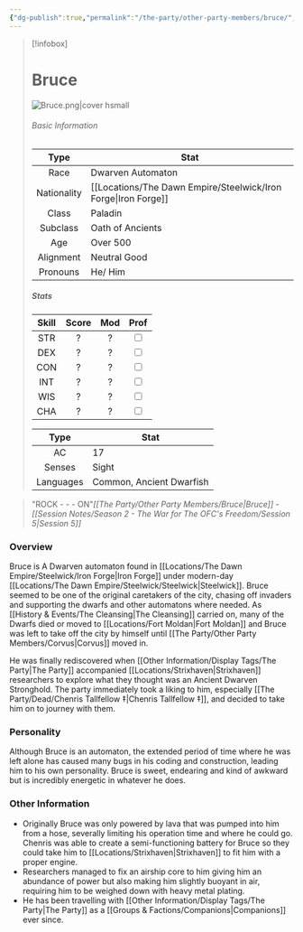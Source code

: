 ```yaml
---
{"dg-publish":true,"permalink":"/the-party/other-party-members/bruce/","updated":"2025-04-26T18:38:52.629+01:00"}
---
```



> [!infobox]
> 
> # Bruce
> ![Bruce.png|cover hsmall](/img/user/Admin/Attachments/Bruce.png)
> ###### Basic Information
> 
>  Type | Stat |
> :----: | --- |
>  Race | Dwarven Automaton |
>  Nationality | [[Locations/The Dawn Empire/Steelwick/Iron Forge\|Iron Forge]] |
>  Class | Paladin |
>  Subclass | Oath of Ancients |
>  Age | Over 500 |
>  Alignment | Neutral Good |
>  Pronouns | He/ Him |
>  ##### Stats
> Skill | Score | Mod | Prof |
> :---: | :---: | :---: | :---: |
>  STR | ? | ? | <input type="checkbox" unchecked> |
>  DEX | ? | ? |  <input type="checkbox" unchecked> |
>  CON | ? | ? | <input type="checkbox" unchecked> |
>  INT | ? | ? | <input type="checkbox" unchecked>|
>  WIS | ? | ? | <input type="checkbox" unchecked> |
>  CHA | ? | ? | <input type="checkbox" unchecked> |
>  
>Type | Stat |
>:---: | --- |
>AC | 17 |
>Senses | Sight |
>Languages | Common, Ancient Dwarfish|

 > "ROCK - - - ON"<cite>[[The Party/Other Party Members/Bruce\|Bruce]] - [[Session Notes/Season 2 - The War for The OFC's Freedom/Session 5\|Session 5]]</cite>
 
 
### Overview
Bruce is A Dwarven automaton found in [[Locations/The Dawn Empire/Steelwick/Iron Forge\|Iron Forge]] under modern-day [[Locations/The Dawn Empire/Steelwick/Steelwick\|Steelwick]]. Bruce seemed to be one of the original caretakers of the city, chasing off invaders and supporting the dwarfs and other automatons where needed. As [[History & Events/The Cleansing\|The Cleansing]] carried on, many of the Dwarfs died or moved to [[Locations/Fort Moldan\|Fort Moldan]] and Bruce was left to take off the city by himself until [[The Party/Other Party Members/Corvus\|Corvus]] moved in.

He was finally rediscovered when [[Other Information/Display Tags/The Party\|The Party]] accompanied [[Locations/Strixhaven\|Strixhaven]] researchers to explore what they thought was an Ancient Dwarven Stronghold. The party immediately took a liking to him, especially [[The Party/Dead/Chenris Tallfellow ‡\|Chenris Tallfellow ‡]],  and decided to take him on to journey with them. 

### Personality
Although Bruce is an automaton, the extended period of time where he was left alone has caused many bugs in his coding and construction, leading him to his own personality. Bruce is sweet, endearing and kind of awkward but is incredibly energetic in whatever he does.

### Other Information
- Originally Bruce was only powered by lava that was pumped into him from a hose, severally limiting his operation time and where he could go. Chenris was able to create a semi-functioning battery for Bruce so they could take him to [[Locations/Strixhaven\|Strixhaven]] to fit him with a proper engine. 
- Researchers managed to fix an airship core to him giving him an abundance of power but also making him slightly buoyant in air, requiring him to be weighed down with heavy metal plating. 
- He has been travelling with [[Other Information/Display Tags/The Party\|The Party]] as a [[Groups & Factions/Companions\|Companions]] ever since.